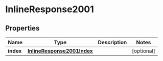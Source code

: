 
# InlineResponse2001

## Properties
Name | Type | Description | Notes
------------ | ------------- | ------------- | -------------
**index** | [**InlineResponse2001Index**](InlineResponse2001Index.md) |  |  [optional]



